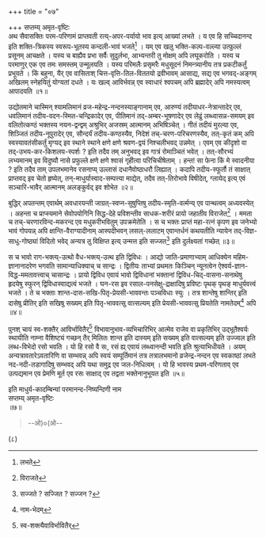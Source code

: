 +++
title = "०७"

+++
सप्तम्य् अमृत-वृष्टिः  
अथ सैवासक्तिः परम-परिणामं प्राप्तवती रत्य्-अपर-पर्यायो भाव इत्य् आख्यां लभते । य एव हि सच्चिदानन्द इति शक्ति-त्रिकस्य स्वरूप-भूतस्य कन्दली-भावं भजते[^५] । यम् एव खलु भक्ति-कल्प-वल्ल्या उत्फुल्लं प्रसूनम् आचक्षते । यस्य च बाह्यैव प्रभा सर्वैः सुदुर्लभा, आभ्यन्तरी तु मोक्षम् अपि लघूकरोति । यस्य च परमाणुर् एक एव तमः समस्तम् उन्मूलयति । यस्य परिमलैः प्रसृमरैः मधुसूदनं निमन्त्र्यानीय तत्र प्रकटीकर्तुं प्रभूयते । किं बहुना, यैर् एव वासिताश् चित्त-वृत्ति-तिल-विततयो द्रवीभावम् आसाद्य, सद्य एव भगवद्-अङ्गम् अखिलम् स्नेहयितुं योग्यतां दधते । यः खल्व् आविर्भवन्न् एव स्वाधारं श्वपचम् अपि ब्रह्मादेर् अपि नमस्यत्वम् आपादयति ॥१॥

[^५]:
     लभते

उद्योतमाने चास्मिन् श्यामलिमानं व्रज-महेन्द्र-नन्दनस्याङ्गानाम् एव, आरुण्यं तदीयाधर-नेत्रान्तादेर् एव, धवलिमानं तदीय-वदन-स्मित-चन्द्रिकादेर् एव, पीतिमानं तद्-अम्बर-भूषणादेर् एव लेढुं लब्ध्वासन्न-समयम् इव वलितोत्कण्ठं भक्तस्य नयन-द्वन्द्वम् अश्रुभिर् अजस्रम् आत्मानम् अभिषिञ्चेत् । गीतं तदीयं मुरल्या एव, शिञ्जितं तदीय-नूपुरादेर् एव, सौन्दर्यं तदीय-कण्ठस्यैव, निदेशं तच्-चरण-परिचरणस्यैव, तत्-कृतं कम् अपि स्वस्यावतंसीकर्तुं मृग्यद् इव स्थाने स्थाने क्षणे क्षणे श्रवण-द्वयं निश्चलीभवद् उन्नमेत् । एवम् एव कीदृशो वा तद्-उभय-कर-किशलय-स्पर्शः ? इति तदैव तम् अनुभवद् इव गात्रं रोमाञ्चितं भवेत् । तत्-सौरभ्यं लभ्यमानम् इव विदुष्यौ नासे प्रफुल्ले क्षणे क्षणे श्वासं गृहीत्वा परिचिचीषेताम् । हन्त! सा फेना किं मे स्वादनीया ? इति तदैव ताम् उपलभमानेव रसनाप्य् उल्लासं दधानैवोष्ठाधरौ लिह्यात् । कदापि तदीय-स्फूर्तौ तं साक्षात् प्राप्तवद् इव चेतो हृष्येत्, तन्-माधुर्यास्वाद-सम्पत्त्या माद्येत्, तदैव तत्-तिरोभावे विषीदेत्, ग्लायेद् इत्य् एवं सञ्चारि-भावैर् आत्मानम् अलङ्कुर्वद् इव शोभेत ॥२॥

बुद्धिर् अपतन्तम् एवार्थम् अवधारयन्ती जाग्रत्-स्वप्न-सुषुप्तिषु तदीय-स्मृति-वर्त्मन्य् एव पान्थत्वम् अध्यवस्येत् । अहन्ता च प्राप्स्यमाने सेवोपयोगिनि सिद्ध-देहे प्रविशन्तीव साधक-शरीरं प्रायो जहातीव विराजेत[^६] । ममता च तच्-चरणारविन्द-मकरन्द एव मधुकरीभवितुम् उपक्रमेतेति । स च भक्तः प्राप्तं महा-रत्नं कृपण इव जनेभ्यो भावं गोपयन्न् अपि क्षान्ति-वैराग्यादीनाम् आस्पदीभवन् लसल्-ललाटम् एवान्तर्धनं कथयतीति न्यायेन तद्-विज्ञ-साधु-गोष्ठ्यां विदितो भवेद् अन्यत्र तु विक्षिप्त इत्य् उन्मत्त इति सज्जत[^७] इति दुर्लक्ष्यतां गच्छेत् ॥३॥

[^६]:
     विराजते

[^७]:
     सज्जते ? सज्जित ? सज्जन ? 

स च भावो राग-भक्त्य्-उत्थो वैध-भक्त्य्-उत्थ इति द्विविधः । आद्यो जाति-प्रमाणाभ्याम् आधिक्येन महिम-ज्ञानानादरेण भगवति सामान्याधिक्याच् च सान्द्रः । द्वितीयः ताभ्यां प्रथमतः किञ्चिन् न्यूनत्वेन ऐश्वर्य-ज्ञान-विद्ध-ममतावत्त्वाच् चासान्द्रः । प्रायो द्विविध एवायं भावो द्विविधानां भक्तानां द्विविध-चिद्-वासना-सनाथेषु हृदयेषु स्फुरन् द्विविधास्वाद्यत्वं भजते । घन-रस इव रसाल-पनसेक्षु-द्राक्षादिषु प्रविष्टः पृथक् पृथङ् माधुर्यवत्त्वं भजते । ते च भक्ताः शान्त-दास-सखि-पितृ-प्रेयसी-भाववन्तः पञ्चविधाः स्युः । तत्र शान्तेषु शान्तिर् इति दासेषु प्रीतिर् इति सखिषु सख्यम् इति पितृ-भाववत्सु वात्सल्यम् इति प्रेयसी-भाववत्सु प्रियतेति नामतेदम्[^८] अपि ॥४॥

[^८]:
     नाम-भेदम्

पुनश् चायं स्व-शक्तैर् आविर्भावितैर्[^९] विभावानुभाव-व्यभिचारिभिर् आत्मेव राजेव वा प्रकृतिभिर् उद्भूतैश्वर्यः स्थायीति नाम्ना वैशिष्ट्यं गच्छन् तैर् मिलितः शान्त इति दास्यम् इति सख्यम् इति वात्सल्यम् इति उज्ज्वल इति लब्ध-विभेदो रसो भवति । यो हि रसो वै सः, रसं ह्य् एवायं लब्ध्वानन्दी भवति इति श्रुत्याभिधीयते । अयम् अन्यत्रावतारेऽवतारिणि वा सम्भवन्न् अपि स्वयं सम्पूर्तिमानं तत्र तत्रालभमानो व्रजेन्द्र-नन्दन एव स्वकाष्ठां लभते नद-नदी-तडागादिषु सम्भवद् अपि यथा समुद्र एव जल-निधित्वम् । यो हि भावस्य प्रथम-परिणताव् एव उत्पद्यमान एव प्रेमणि मूर्त एव रसः साक्षाद् एव तद्वता भक्तेनानुभूयत इति ॥५॥

[^९]:
     स्व-शक्त्यैवाविर्भावितैर्

इति माधुर्य-कादम्बिन्यां परमानन्द-निष्यन्दिणी नाम  
सप्तम्य् अमृत-वृष्टिः  
॥७॥

> --ओ)०(ओ--

(८)
